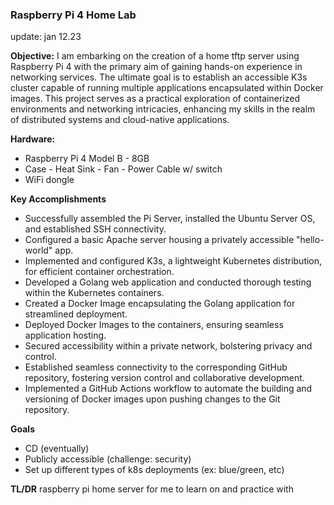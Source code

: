 ### Raspberry Pi 4 Home Lab 
update: jan 12.23

**Objective:**
I am embarking on the creation of a home tftp server using Raspberry Pi 4 with the primary aim of gaining hands-on experience in networking services. The ultimate goal is to establish an accessible K3s cluster capable of running multiple applications encapsulated within Docker images. This project serves as a practical exploration of containerized environments and networking intricacies, enhancing my skills in the realm of distributed systems and cloud-native applications.

**Hardware:**
- Raspberry Pi 4 Model B - 8GB
- Case - Heat Sink - Fan - Power Cable w/ switch
- WiFi dongle

**Key Accomplishments**
- Successfully assembled the Pi Server, installed the Ubuntu Server OS, and established SSH connectivity.
- Configured a basic Apache server housing a privately accessible "hello-world" app.
- Implemented and configured K3s, a lightweight Kubernetes distribution, for efficient container orchestration.
- Developed a Golang web application and conducted thorough testing within the Kubernetes containers.
- Created a Docker Image encapsulating the Golang application for streamlined deployment.
- Deployed Docker Images to the containers, ensuring seamless application hosting.
- Secured accessibility within a private network, bolstering privacy and control.
- Established seamless connectivity to the corresponding GitHub repository, fostering version control and collaborative development.
- Implemented a GitHub Actions workflow to automate the building and versioning of Docker images upon pushing changes to the Git repository.

**Goals**
- CD (eventually)
- Publicly accessible (challenge: security)
- Set up different types of k8s deployments (ex: blue/green, etc)

**TL/DR**
raspberry pi home server for me to learn on and practice with
